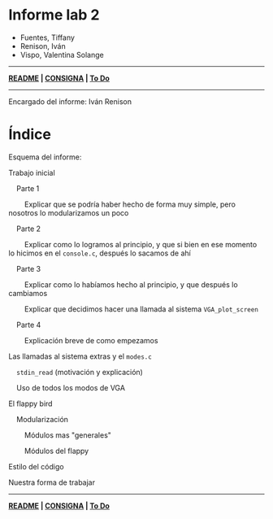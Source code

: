 # Informe lab 2

- Fuentes, Tiffany
- Renison, Iván
- Vispo, Valentina Solange

---

**[README](README.md) | [CONSIGNA](consigna.md) | [To Do](todo.md)**

---

Encargado del informe: Iván Renison

# Índice

Esquema del informe:

Trabajo inicial

    Parte 1

        Explicar que se podría haber hecho de forma muy simple, pero nosotros lo modularizamos un poco

    Parte 2

        Explicar como lo logramos al principio, y que si bien en ese momento lo hicimos en el `console.c`, después lo sacamos de ahí

    Parte 3

        Explicar como lo habíamos hecho al principio, y que después lo cambiamos

        Explicar que decidimos hacer una llamada al sistema `VGA_plot_screen`

    Parte 4

        Explicación breve de como empezamos

Las llamadas al sistema extras y el `modes.c`

    `stdin_read` (motivación y explicación)

    Uso de todos los modos de VGA

El flappy bird

    Modularización

        Módulos mas "generales"

        Módulos del flappy

Estilo del código

Nuestra forma de trabajar



---

**[README](README.md) | [CONSIGNA](consigna.md) | [To Do](todo.md)**